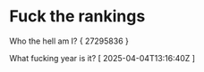 # Fuck the rankings

Who the hell am I?
{ 27295836 }

What fucking year is it?
[ 2025-04-04T13:16:40Z ]
